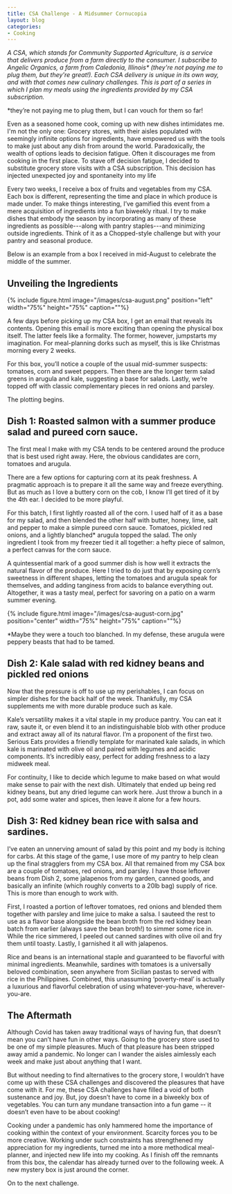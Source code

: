 ```yaml
---
title: CSA Challenge - A Midsummer Cornucopia
layout: blog
categories:
- Cooking
---
```


*A CSA, which stands for Community Supported Agriculture, is a service that delivers produce from a farm directly to the consumer. I subscribe to Angelic Organics, a farm from Caledonia, Illinois\* (they're not paying me to plug them, but they're great!). Each CSA delivery is unique in its own way, and with that comes new culinary challenges. This is part of a series in which I plan my meals using the ingredients provided by my CSA subscription.*

\*they’re not paying me to plug them, but I can vouch for them so far!

Even as a seasoned home cook, coming up with new dishes intimidates me. I'm not the only one: Grocery stores, with their aisles populated with seemingly infinite options for ingredients, have empowered us with the tools to make just about any dish from around the world. Paradoxically, the wealth of options leads to decision fatigue. Often it discourages me from cooking in the first place. To stave off decision fatigue, I decided to substitute grocery store visits with a CSA subscription. This decision has injected unexpected joy and spontaneity into my life 

Every two weeks, I receive a box of fruits and vegetables from my CSA. Each box is different, representing the time and place in which produce is made under. To make things interesting, I’ve gamified this event from a mere acquisition of ingredients into a fun biweekly ritual. I try to make dishes that embody the season by incorporating as many of these ingredients as possible---along with pantry staples---and minimizing outside ingredients. Think of it as a Chopped-style challenge but with your pantry and seasonal produce. 

Below is an example from a box I received in mid-August to celebrate the middle of the summer.

## Unveiling the Ingredients

{% include figure.html image="/images/csa-august.png" position="left" width="75%" height="75%" caption=""%}

A few days before picking up my CSA box, I get an email that reveals its contents. Opening this email is more exciting than opening the physical box itself. The latter feels like a formality. The former, however, jumpstarts my imagination. For meal-planning dorks such as myself, this is like Christmas morning every 2 weeks.

For this box, you’ll notice a couple of the usual mid-summer suspects: tomatoes, corn and sweet peppers. Then there are the longer term salad greens in arugula and kale, suggesting a base for salads. Lastly, we’re topped off with classic complementary pieces in red onions and parsley. 

The plotting begins.

## Dish 1: Roasted salmon with a summer produce salad and pureed corn sauce.

The first meal I make with my CSA tends to be centered around the produce that is best used right away. Here, the obvious candidates are corn, tomatoes and arugula. 

There are a few options for capturing corn at its peak freshness. A pragmatic approach is to prepare it all the same way and freeze everything. But as much as I love a buttery corn on the cob, I know I’ll get tired of it by the 4th ear. I decided to be more playful.

For this batch, I first lightly roasted all of the corn. I used half of it as a base for my salad, and then blended the other half with butter, honey, lime, salt and pepper to make a simple pureed corn sauce. Tomatoes, pickled red onions, and a lightly blanched\* arugula topped the salad. The only ingredient I took from my freezer tied it all together: a hefty piece of salmon, a perfect canvas for the corn sauce. 

A quintessential mark of a good summer dish is how well it extracts the natural flavor of the produce. Here I tried to do just that by exposing corn’s sweetness in different shapes, letting the tomatoes and arugula speak for themselves, and adding tanginess from acids to balance everything out. Altogether, it was a tasty meal, perfect for savoring on a patio on a warm summer evening.

{% include figure.html image="/images/csa-august-corn.jpg" position="center" width="75%" height="75%" caption=""%}

\*Maybe they were a touch too blanched. In my defense, these arugula were peppery beasts that had to be tamed.

## Dish 2: Kale salad with red kidney beans and pickled red onions

Now that the pressure is off to use up my perishables, I can focus on simpler dishes for the back half of the week. Thankfully, my CSA supplements me with more durable produce such as kale. 

Kale’s versatility makes it a vital staple in my produce pantry. You can eat it raw, saute it, or even blend it to an indistinguishable blob with other produce and extract away all of its natural flavor. I’m a proponent of the first two. Serious Eats provides a friendly template for marinated kale salads, in which kale is marinated with olive oil and paired with legumes and acidic components. It’s incredibly easy, perfect for adding freshness to a lazy midweek meal.

For continuity, I like to decide which legume to make based on what would make sense to pair with the next dish. Ultimately that ended up being red kidney beans, but any dried legume can work here. Just throw a bunch in a pot, add some water and spices, then leave it alone for a few hours. 

## Dish 3: Red kidney bean rice with salsa and sardines.

I’ve eaten an unnerving amount of salad by this point and my body is itching for carbs. At this stage of the game, I use more of my pantry to help clean up the final stragglers from my CSA box. All that remained from my CSA box are a couple of tomatoes, red onions, and parsley. I have those leftover beans from Dish 2, some jalapenos from my garden, canned goods, and basically an infinite (which roughly converts to a 20lb bag) supply of rice. This is more than enough to work with.

First, I roasted a portion of leftover tomatoes, red onions and blended them together with parsley and lime juice to make a salsa. I sauteed the rest to use as a flavor base alongside the bean broth from the red kidney bean batch from earlier (always save the bean broth!) to simmer some rice in. While the rice simmered, I peeled out canned sardines with olive oil and fry them until toasty. Lastly, I garnished it all with jalapenos.

Rice and beans is an international staple and guaranteed to be flavorful with minimal ingredients. Meanwhile, sardines with tomatoes is a universally beloved combination, seen anywhere from Sicilian pastas to served with rice in the Philippines. Combined, this unassuming ‘poverty-meal’ is actually a luxurious and flavorful celebration of using whatever-you-have, wherever-you-are. 

## The Aftermath

Although Covid has taken away traditional ways of having fun, that doesn’t mean you can’t have fun in other ways.  Going to the grocery store used to be one of my simple pleasures. Much of that pleasure has been stripped away amid a pandemic. No longer can I wander the aisles aimlessly each week and make just about anything that I want.

But without needing to find alternatives to the grocery store, I wouldn’t have come up with these CSA challenges and discovered the pleasures that have come with it. For me, these CSA challenges have filled a void of both sustenance and joy. But, joy doesn’t have to come in a biweekly box of vegetables. You can turn any mundane transaction into a fun game -- it doesn’t even have to be about cooking!

Cooking under a pandemic has only hammered home the importance of cooking within the context of your environment. Scarcity forces you to be more creative. Working under such constraints has strengthened my appreciation for my ingredients, turned me into a more methodical meal-planner, and injected new life into my cooking. As I finish off the remnants from this box, the calendar has already turned over to the following week. A new mystery box is just around the corner.

On to the next challenge.
